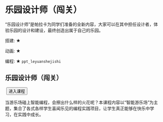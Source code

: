 # 乐园设计师（闯关）
<desc>“乐园设计师”是帕拉卡为同学们准备的全新内容，大家可以在其中担任设计者，体验乐园的设计和建设，最终创造出属于自己的乐园。<br/>

搭建: ★<br/>

动画: ★<br/>

编程: ★
</desc>
<code>ppt_leyuanshejishi</code>

## 乐园设计师（闯关）
<img class="bg_img" src=""/>
<input type="button" to_world_id="79969" value='进入课程' onclick="ToWorld" class="yellon_button"/>
<notes display="teacher">
  
当游乐场碰上智能编程，会擦出什么样的火花呢？本课程内容以“智能游乐场”为主题，集合了各式各样学生喜闻乐见的编程实践项目，让学生真正能够在快乐中学习，在实践中成长。
</notes>